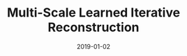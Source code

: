 ---
title: "Multi-Scale Learned Iterative Reconstruction"
collection: preprints
authors: 'A. Hauptmann, J. Adler, S. Arridge, and O. Öktem'
date: 2019-01-02
venue: 'IEEE Transactions on Computational Imaging'
paperurl: 'http://asHauptmann.github.io/files/2019_Hauptmann_preprint.pdf'
paperlink: 'https://arxiv.org/abs/1811.12084'
---